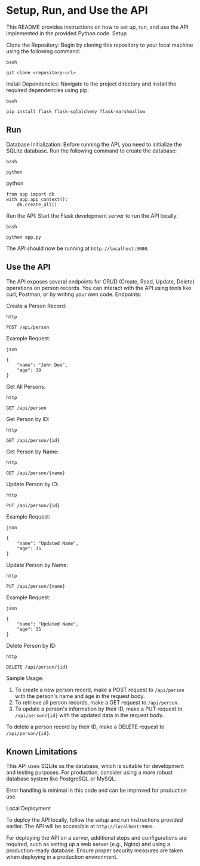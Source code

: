 <h1>Setup, Run, and Use the API</h1>

This README provides instructions on how to set up, run, and use the API implemented in the provided Python code.
Setup

Clone the Repository: Begin by cloning this repository to your local machine using the following command:

    bash

    git clone <repository-url>

Install Dependencies: Navigate to the project directory and install the required dependencies using pip:

    bash

    pip install flask flask-sqlalchemy flask-marshmallow

<h2>Run</h2>
Database Initialization: Before running the API, you need to initialize the SQLite database. Run the following command to create the database:


    bash

    python
    
python

    from app import db
    with app.app_context():
        db.create_all()

Run the API: Start the Flask development server to run the API locally:

    bash

    python app.py

The API should now be running at ```http://localhost:9000```.

<h2>Use the API</h2>

The API exposes several endpoints for CRUD (Create, Read, Update, Delete) operations on person records. You can interact with the API using tools like curl, Postman, or by writing your own code.
Endpoints:

Create a Person Record:

    http

    POST /api/person

Example Request:

    json

    {
        "name": "John Doe",
        "age": 30
    }

Get All Persons:

    http

    GET /api/person

Get Person by ID:

    http

    GET /api/person/{id}

Get Person by Name:

    http

    GET /api/person/{name}

Update Person by ID:

    http

    PUT /api/person/{id}

Example Request:

    json

    {
        "name": "Updated Name",
        "age": 35
    }

Update Person by Name:

    http

    PUT /api/person/{name}

Example Request:

    json

    {
        "name": "Updated Name",
        "age": 35
    }

Delete Person by ID:

    http

    DELETE /api/person/{id}

Sample Usage:

1. To create a new person record, make a POST request to ```/api/person``` with the person's name and age in the request body.
2. To retrieve all person records, make a GET request to ```/api/person```.
3. To update a person's information by their ID, make a PUT request to ```/api/person/{id}``` with the updated data in the request body.

To delete a person record by their ID, make a DELETE request to ```/api/person/{id}```.


<h2><strong>Known Limitations </strong></h2>

This API uses SQLite as the database, which is suitable for development and testing purposes. For production, consider using a more robust database system like PostgreSQL or MySQL.

Error handling is minimal in this code and can be improved for production use.

Local Deployment

To deploy the API locally, follow the setup and run instructions provided earlier. The API will be accessible at ```http://localhost:9000```.

For deploying the API on a server, additional steps and configurations are required, such as setting up a web server (e.g., Nginx) and using a production-ready database. Ensure proper security measures are taken when deploying in a production environment.
